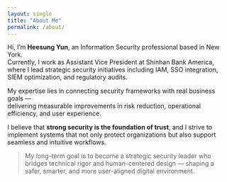 ```yaml
---
layout: single
title: "About Me"
permalink: /about/
---
```


Hi, I’m **Heesung Yun**, an Information Security professional based in New York.  
Currently, I work as Assistant Vice President at Shinhan Bank America, where I lead strategic security initiatives including IAM, SSO integration, SIEM optimization, and regulatory audits.

My expertise lies in connecting security frameworks with real business goals —  
delivering measurable improvements in risk reduction, operational efficiency, and user experience.

I believe that **strong security is the foundation of trust**, and I strive to implement systems that not only protect organizations but also support seamless and intuitive workflows.

> My long-term goal is to become a strategic security leader who bridges technical rigor and human-centered design — shaping a safer, smarter, and more user-aligned digital environment.
